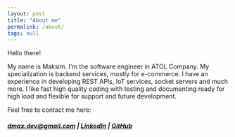 ```yaml
---
layout: post
title: "About me"
permalink: /about/
tags: null
---
```

Hello there! 

My name is Maksim. I'm the software engineer in ATOL Company. My specialization is backend services, mostly for e-commerce. I have an experience in developing REST APIs, IoT services, socket servers and much more. I like fast high quality coding with testing and documenting ready for high load and flexible for support and future development.

Feel free to contact me here:
##### dmax.dev@gmail.com |  [LinkedIn](https://linkedin.com/in/maximdanilchenko)  |  [GitHub](https://github.com/maximdanilchenko)
